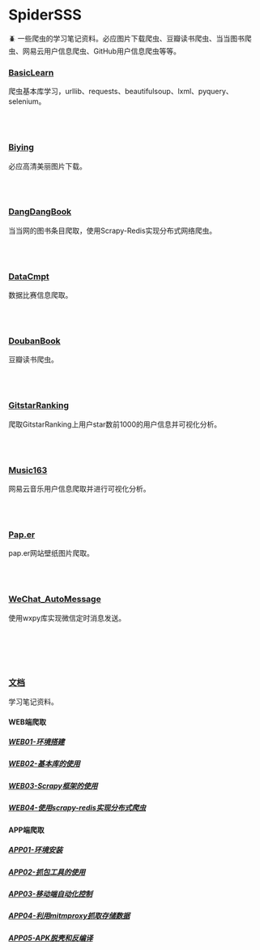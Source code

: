 # SpiderSSS
:beetle: 一些爬虫的学习笔记资料。必应图片下载爬虫、豆瓣读书爬虫、当当图书爬虫、网易云用户信息爬虫、GitHub用户信息爬虫等等。

### [BasicLearn](/BasicLearn)
爬虫基本库学习，urllib、requests、beautifulsoup、lxml、pyquery、selenium。

<br></br>
### [Biying](/Biying)
必应高清美丽图片下载。

<br></br>
### [DangDangBook](/DangDangBook)
当当网的图书条目爬取，使用Scrapy-Redis实现分布式网络爬虫。

<br></br>
### [DataCmpt](/DataCmpt)
数据比赛信息爬取。

<br></br>
### [DoubanBook](/DoubanBook)
豆瓣读书爬虫。

<br></br>
### [GitstarRanking](/GitstarRanking)
爬取GitstarRanking上用户star数前1000的用户信息并可视化分析。

<br></br>
### [Music163](/Music163)
网易云音乐用户信息爬取并进行可视化分析。

<br></br>
### [Pap.er](/Pap.er)
pap.er网站壁纸图片爬取。

<br></br>
### [WeChat_AutoMessage](/WeChat_AutoMessage)
使用wxpy库实现微信定时消息发送。

<br></br>
<br></br>
### [文档](/文档)
学习笔记资料。
#### WEB端爬取
##### [WEB01-环境搭建](./文档/WEB01-环境搭建.md)
##### [WEB02-基本库的使用](./文档/WEB02-基本库的使用.md)
##### [WEB03-Scrapy框架的使用](./文档/WEB03-Scrapy框架的使用.md)
##### [WEB04-使用scrapy-redis实现分布式爬虫](./文档/WEB04-使用scrapy-redis实现分布式爬虫.md)

#### APP端爬取
##### [APP01-环境安装](./文档/APP01-环境安装.md)
##### [APP02-抓包工具的使用](./文档/APP02-抓包工具的使用.md)
##### [APP03-移动端自动化控制](./文档/APP03-移动端自动化控制.md)
##### [APP04-利用mitmproxy抓取存储数据](./文档/APP04-利用mitmproxy抓取存储数据.md)
##### [APP05-APK脱壳和反编译](./文档/APP05-APK脱壳和反编译.md)
